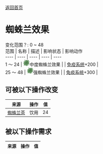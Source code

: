 [返回首页](index.md)  
# 蜘蛛兰效果  
变化范围？: 0 ~ 48  
范围  |  名称  |  描述  |  影响状态  |  影响动作  
----  |  ----  |  ----  |  ----  |  ----  
1 ～ 24  |  <img decoding="async" src="Sprite/SpiderLilyLeavesGround.png" style="width:20px;">中度蜘蛛兰效果  |    |  [免疫系统](ImmuneSystem.md)+200  |    
25 ～ 48  |  <img decoding="async" src="Sprite/SpiderLilyLeavesGround.png" style="width:20px;">强蜘蛛兰效果  |    |  [免疫系统](ImmuneSystem.md)+300  |    
## 可被以下操作改变  
来源  |  操作  |  值  
----  |  ----  |  ----  
[蜘蛛兰茶](LQ_SpiderLily.md)  |  饮用  |  24  
## 被以下操作需求  
来源  |  操作  |  值  
----  |  ----  |  ----  
